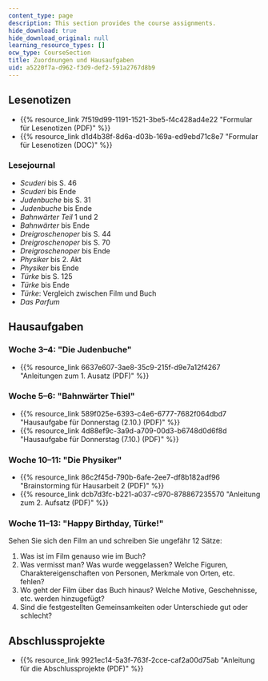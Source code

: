 ```yaml
---
content_type: page
description: This section provides the course assignments.
hide_download: true
hide_download_original: null
learning_resource_types: []
ocw_type: CourseSection
title: Zuordnungen und Hausaufgaben
uid: a5220f7a-d962-f3d9-def2-591a2767d8b9
---
```


Lesenotizen
-----------

*   {{% resource_link 7f519d99-1191-1521-3be5-f4c428ad4e22 "Formular für Lesenotizen (PDF)" %}}
*   {{% resource_link d1d4b38f-8d6a-d03b-169a-ed9ebd71c8e7 "Formular für Lesenotizen (DOC)" %}}

### Lesejournal

*   _Scuderi_ bis S. 46
*   _Scuderi_ bis Ende
*   _Judenbuche_ bis S. 31
*   _Judenbuche_ bis Ende
*   _Bahnwärter Teil_ 1 und 2
*   _Bahnwärter_ bis Ende
*   _Dreigroschenoper_ bis S. 44
*   _Dreigroschenoper_ bis S. 70
*   _Dreigroschenoper_ bis Ende
*   _Physiker_ bis 2. Akt
*   _Physiker_ bis Ende
*   _Türke_ bis S. 125
*   _Türke_ bis Ende
*   _Türke_: Vergleich zwischen Film und Buch
*   _Das Parfum_

Hausaufgaben
------------

### Woche 3–4: "Die Judenbuche"

*   {{% resource_link 6637e607-3ae8-35c9-215f-d9e7a12f4267 "Anleitungen zum 1. Ausatz (PDF)" %}}

### Woche 5–6: "Bahnwärter Thiel"

*   {{% resource_link 589f025e-6393-c4e6-6777-7682f064dbd7 "Hausaufgabe für Donnerstag (2.10.) (PDF)" %}}
*   {{% resource_link 4d88ef9c-3a9d-a709-00d3-b6748d0d6f8d "Hausaufgabe für Donnerstag (7.10.) (PDF)" %}}

### Woche 10–11: "Die Physiker"

*   {{% resource_link 86c2f45d-790b-6afe-2ee7-df8b182adf96 "Brainstorming für Hausarbeit 2 (PDF)" %}}
*   {{% resource_link dcb7d3fc-b221-a037-c970-878867235570 "Anleitung zum 2. Aufsatz (PDF)" %}}

### Woche 11–13: "Happy Birthday, Türke!"

Sehen Sie sich den Film an und schreiben Sie ungefähr 12 Sätze:

1.  Was ist im Film genauso wie im Buch?
2.  Was vermisst man? Was wurde weggelassen? Welche Figuren, Charaktereigenschaften von Personen, Merkmale von Orten, etc. fehlen?
3.  Wo geht der Film über das Buch hinaus? Welche Motive, Geschehnisse, etc. werden hinzugefügt?
4.  Sind die festgestellten Gemeinsamkeiten oder Unterschiede gut oder schlecht?

Abschlussprojekte
-----------------

*   {{% resource_link 9921ec14-5a3f-763f-2cce-caf2a00d75ab "Anleitung für die Abschlussprojekte (PDF)" %}}